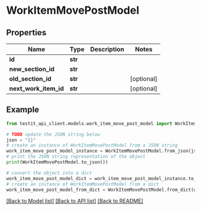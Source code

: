 # WorkItemMovePostModel


## Properties

Name | Type | Description | Notes
------------ | ------------- | ------------- | -------------
**id** | **str** |  | 
**new_section_id** | **str** |  | 
**old_section_id** | **str** |  | [optional] 
**next_work_item_id** | **str** |  | [optional] 

## Example

```python
from testit_api_client.models.work_item_move_post_model import WorkItemMovePostModel

# TODO update the JSON string below
json = "{}"
# create an instance of WorkItemMovePostModel from a JSON string
work_item_move_post_model_instance = WorkItemMovePostModel.from_json(json)
# print the JSON string representation of the object
print(WorkItemMovePostModel.to_json())

# convert the object into a dict
work_item_move_post_model_dict = work_item_move_post_model_instance.to_dict()
# create an instance of WorkItemMovePostModel from a dict
work_item_move_post_model_from_dict = WorkItemMovePostModel.from_dict(work_item_move_post_model_dict)
```
[[Back to Model list]](../README.md#documentation-for-models) [[Back to API list]](../README.md#documentation-for-api-endpoints) [[Back to README]](../README.md)


